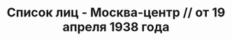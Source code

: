 ---
title: Список лиц - Москва-центр // от 19 апреля 1938 года
description: РГАСПИ, ф.17, т.8, оп.171, дело 416, лист 1
images:
- /disk/pictures/v08/17-171-416-001.jpg
- /disk/pictures/v08/17-171-416-002.jpg
- /disk/pictures/v08/17-171-416-003.jpg
---